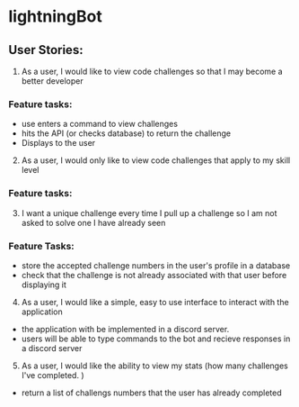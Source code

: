 # lightningBot

## User Stories:

1. As a user, I would like to view code challenges so that I may become a better developer
### Feature tasks: 
- use enters a command to view challenges
- hits the API (or checks database) to return the challenge
- Displays to the user  

2. As a user, I would only like to view code challenges that apply to my skill level
### Feature tasks:  

3. I want a unique challenge every time I pull up a challenge so I am not asked to solve one I have already seen
### Feature Tasks:

- store the accepted challenge numbers in the user's profile in a database
- check that the challenge is not already associated with that user before displaying it

4. As a user, I would like a simple, easy to use interface to interact with the application
- the application with be implemented in a discord server. 
- users will be able to type commands to the bot and recieve responses in a discord server

5. As a user, I would like the ability to view my stats (how many challenges I've completed. )
- return a list of challengs numbers that the user has already completed
